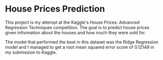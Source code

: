 # House Prices Prediction

This project is my attempt at the Kaggle's House Prices: Advanced Regression Techniques competition. The goal is to predict house prices given infromation about the houses and how much they were sold for.

The model that performed the best in this dataset was the Ridge Regression model and I managed to get a root mean squared error score of 0.12149 in my submission to Kaggle.